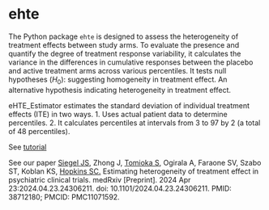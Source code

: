 # ehte


The Python package `ehte` is designed to assess the heterogeneity of treatment effects between study arms. To evaluate the presence and quantify the degree of treatment response variability, it calculates the variance in the differences in cumulative responses between the placebo and active treatment arms across various percentiles. It tests null hypotheses ($H_0$): suggesting homogeneity in treatment effect.  An alternative hypothesis indicating heterogeneity in treatment effect.

eHTE_Estimator estimates the standard deviation of individual treatment effects (ITE) in two ways. 1. Uses actual patient data to determine percentiles. 2. It calculates percentiles at intervals from 3 to 97 by 2 (a total of 48 percentiles).

See [tutorial]([tutorial.html](https://htmlpreview.github.io/?https://github.com/stomioka/ehte/blob/main/tutorial.html))

See our paper 
[Siegel JS](https://scholar.google.com/citations?hl=en&user=DrHXk5wAAAAJ), Zhong J, [Tomioka S](https://scholar.google.com/citations?user=830xBqsAAAAJ), Ogirala A, Faraone SV, Szabo ST, Koblan KS, [Hopkins SC.](https://scholar.google.com/citations?hl=en&user=oBdcDJ0AAAAJ) Estimating heterogeneity of treatment effect in psychiatric clinical trials. medRxiv [Preprint]. 2024 Apr 23:2024.04.23.24306211. doi: 10.1101/2024.04.23.24306211. PMID: 38712180; PMCID: PMC11071592.
